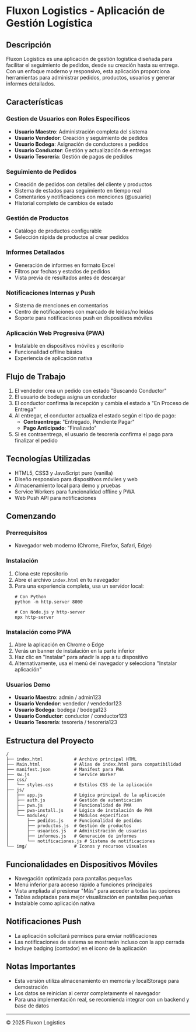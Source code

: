 # Fluxon Logistics - Aplicación de Gestión Logística

## Descripción
Fluxon Logistics es una aplicación de gestión logística diseñada para facilitar el seguimiento de pedidos, desde su creación hasta su entrega. Con un enfoque moderno y responsivo, esta aplicación proporciona herramientas para administrar pedidos, productos, usuarios y generar informes detallados.

## Características

### Gestion de Usuarios con Roles Específicos
- **Usuario Maestro**: Administración completa del sistema
- **Usuario Vendedor**: Creación y seguimiento de pedidos
- **Usuario Bodega**: Asignación de conductores a pedidos
- **Usuario Conductor**: Gestión y actualización de entregas
- **Usuario Tesorería**: Gestión de pagos de pedidos

### Seguimiento de Pedidos
- Creación de pedidos con detalles del cliente y productos
- Sistema de estados para seguimiento en tiempo real
- Comentarios y notificaciones con menciones (@usuario)
- Historial completo de cambios de estado

### Gestión de Productos
- Catálogo de productos configurable
- Selección rápida de productos al crear pedidos

### Informes Detallados
- Generación de informes en formato Excel
- Filtros por fechas y estados de pedidos
- Vista previa de resultados antes de descargar

### Notificaciones Internas y Push
- Sistema de menciones en comentarios
- Centro de notificaciones con marcado de leídas/no leídas
- Soporte para notificaciones push en dispositivos móviles

### Aplicación Web Progresiva (PWA)
- Instalable en dispositivos móviles y escritorio
- Funcionalidad offline básica
- Experiencia de aplicación nativa

## Flujo de Trabajo
1. El vendedor crea un pedido con estado "Buscando Conductor"
2. El usuario de bodega asigna un conductor
3. El conductor confirma la recepción y cambia el estado a "En Proceso de Entrega"
4. Al entregar, el conductor actualiza el estado según el tipo de pago:
   - **Contraentrega**: "Entregado, Pendiente Pagar"
   - **Pago Anticipado**: "Finalizado"
5. Si es contraentrega, el usuario de tesorería confirma el pago para finalizar el pedido

## Tecnologías Utilizadas
- HTML5, CSS3 y JavaScript puro (vanilla)
- Diseño responsivo para dispositivos móviles y web
- Almacenamiento local para demo y pruebas
- Service Workers para funcionalidad offline y PWA
- Web Push API para notificaciones

## Comenzando

### Prerrequisitos
- Navegador web moderno (Chrome, Firefox, Safari, Edge)

### Instalación
1. Clona este repositorio
2. Abre el archivo `index.html` en tu navegador
3. Para una experiencia completa, usa un servidor local:
   ```
   # Con Python
   python -m http.server 8000
   
   # Con Node.js y http-server
   npx http-server
   ```

### Instalación como PWA
1. Abre la aplicación en Chrome o Edge
2. Verás un banner de instalación en la parte inferior
3. Haz clic en "Instalar" para añadir la app a tu dispositivo
4. Alternativamente, usa el menú del navegador y selecciona "Instalar aplicación"

### Usuarios Demo
- **Usuario Maestro**: admin / admin123
- **Usuario Vendedor**: vendedor / vendedor123
- **Usuario Bodega**: bodega / bodega123
- **Usuario Conductor**: conductor / conductor123
- **Usuario Tesorería**: tesoreria / tesoreria123

## Estructura del Proyecto
```
/
├── index.html            # Archivo principal HTML
├── Main.html             # Alias de index.html para compatibilidad
├── manifest.json         # Manifest para PWA
├── sw.js                 # Service Worker
├── css/
│   └── styles.css        # Estilos CSS de la aplicación
├── js/
│   ├── app.js            # Lógica principal de la aplicación
│   ├── auth.js           # Gestión de autenticación
│   ├── pwa.js            # Funcionalidad de PWA
│   ├── pwa-install.js    # Lógica de instalación de PWA
│   └── modules/          # Módulos específicos
│       ├── pedidos.js    # Funcionalidad de pedidos
│       ├── productos.js  # Gestión de productos
│       ├── usuarios.js   # Administración de usuarios
│       ├── informes.js   # Generación de informes
│       └── notificaciones.js # Sistema de notificaciones
└── img/                  # Iconos y recursos visuales
```

## Funcionalidades en Dispositivos Móviles
- Navegación optimizada para pantallas pequeñas
- Menú inferior para acceso rápido a funciones principales
- Vista ampliada al presionar "Más" para acceder a todas las opciones
- Tablas adaptadas para mejor visualización en pantallas pequeñas
- Instalable como aplicación nativa

## Notificaciones Push
- La aplicación solicitará permisos para enviar notificaciones
- Las notificaciones de sistema se mostrarán incluso con la app cerrada
- Incluye badging (contador) en el icono de la aplicación

## Notas Importantes
- Esta versión utiliza almacenamiento en memoria y localStorage para demostración
- Los datos se reinician al cerrar completamente el navegador
- Para una implementación real, se recomienda integrar con un backend y base de datos

---

© 2025 Fluxon Logistics